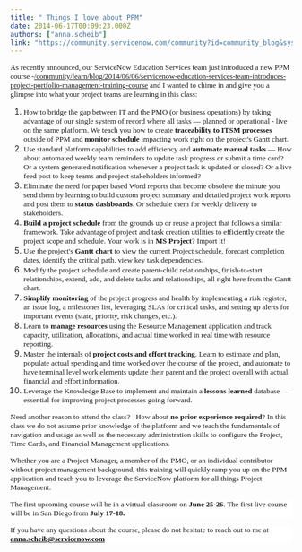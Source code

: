 ```yaml
---
title: " Things I love about PPM"
date: 2014-06-17T00:09:23.000Z
authors: ["anna.scheib"]
link: "https://community.servicenow.com/community?id=community_blog&sys_id=0c6caaa1dbd0dbc01dcaf3231f961948"
---
```

<p><span style="font-size: 10pt; font-family: Calibri;">As recently announced, our ServiceNow Education Services team just introduced a new PPM course -</span><span style="font-size: 10pt; font-family: Arial;"><a _jive_internal="true" href="/community/learn/blog/2014/06/06/servicenow-education-services-team-introduces-project-portfolio-management-training-course"><span style="font-family: Calibri;">/community/learn/blog/2014/06/06/servicenow-education-services-team-introduces-project-portfolio-management-training-course</span></a></span><span style="font-size: 10pt; font-family: Calibri;"> and I wanted to chime in and give you a glimpse into what your project teams are learning in this class:</span></p><p></p><ol style="list-style-type: decimal;"><li><span style="font-size: 10pt; font-family: Calibri;">How to bridge the gap between IT and the PMO (or business operations) by taking advantage of our single system of record where all tasks — planned or operational - live on the same platform. We teach you how to create <strong>traceability to ITSM processes</strong> outside of PPM and <strong>monitor schedule</strong> impacting work right on the project's Gantt chart.</span></li><li><span style="font-size: 10pt; font-family: Calibri;">Use standard platform capabilities to add efficiency and <strong>automate manual tasks</strong> — How about automated weekly team reminders to update task progress or submit a time card? Or a system generated notification whenever a project task is updated or closed? Or a live feed post to keep teams and project stakeholders informed?</span></li><li><span style="font-size: 10pt; font-family: Calibri;">Eliminate the need for paper based Word reports that become obsolete the minute you send them by learning to build custom project summary and detailed project work reports and post them to <strong>status dashboards</strong>. Or schedule them for weekly delivery to stakeholders.</span></li><li><strong style="font-size: 10pt; font-family: Calibri;">Build a project schedule</strong><span style="font-size: 10pt; font-family: Calibri;"> from the grounds up or reuse a project that follows a similar framework. Take advantage of project and task creation utilities to efficiently create the project scope and schedule. Your work is in <strong>MS Project</strong>? Import it!</span></li><li><span style="font-size: 10pt; font-family: Calibri;">Use the project's <strong>Gantt chart</strong> to view the current Project schedule, forecast completion dates, identify the critical path, view key task dependencies.</span></li><li><span style="font-size: 10pt; font-family: Calibri;">Modify the project schedule and create parent-child relationships, finish-to-start relationships, extend, add, and delete tasks and relationships, all right here from the Gantt chart.</span></li><li><strong style="font-size: 10pt; font-family: Calibri;">Simplify monitoring</strong><span style="font-size: 10pt; font-family: Calibri;"> of the project progress and health by implementing a risk register, an issue log, a milestones list, leveraging SLAs for critical tasks, and setting up alerts for important events (state, priority, risk changes, etc.).</span></li><li><span style="font-size: 10pt; font-family: Calibri;">Learn to <strong>manage resources</strong> using the Resource Management application and track capacity, utilization, allocations, and actual time worked in real time with resource reporting.</span></li><li><span style="font-size: 10pt; font-family: Calibri;">Master the internals of <strong>project costs and effort tracking</strong>. Learn to estimate and plan, populate actual spending and time worked over the course of the project, and automate to have terminal level work elements update their parent and the project overall with actual financial and effort information.</span></li><li><span style="font-size: 10pt; font-family: Calibri;">Leverage the Knowledge Base to implement and maintain a <strong>lessons learned</strong> database — essential for improving project processes going forward.</span></li></ol><p></p><p><span style="font-size: 10pt; font-family: Calibri;">Need another reason to attend the class?   How about <strong>no prior experience required</strong>? In this class we do not assume prior knowledge of the platform and we teach the fundamentals of navigation and usage as well as the necessary administration skills to configure the Project, Time Cards, and Financial Management applications.</span></p><p></p><p><span style="font-size: 10pt; font-family: Calibri;">Whether you are a Project Manager, a member of the PMO, or an individual contributor without project management background, this training will quickly ramp you up on the PPM application and teach you to leverage the ServiceNow platform for all things Project Management.</span></p><p></p><p style="background: white;"><span style="font-size: 10pt; font-family: Calibri;">The first upcoming course will be in a virtual classroom on <strong>June 25-26</strong>. The first live course will be in San Diego from<strong> July 17-18.</strong></span></p><p></p><p style="background: white;"><span style="font-size: 10pt; font-family: Calibri;">If you have any questions about the course, please do not hesitate to reach out to me at </span><span style="font-size: 10pt; font-family: Arial;"><a href="mailto:anna.scheib@servicenow.com"><strong style="color: windowtext; font-family: Calibri;">anna.scheib@servicenow.com</strong></a></span></p>